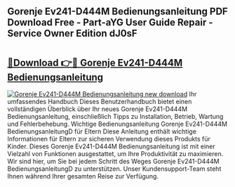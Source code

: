 ## Gorenje Ev241-D444M Bedienungsanleitung PDF Download Free - Part-aYG User Guide Repair - Service Owner Edition dJ0sF

# <h2><a href="http://df2y75.blite.top/?on=Gorenje+Ev241-D444M+Bedienungsanleitung">🔗Download 👉🔴 Gorenje Ev241-D444M Bedienungsanleitung</a></h2>

[![Gorenje Ev241-D444M Bedienungsanleitung new download](https://i.imgur.com/lujVjoI.png)](http://df2y75.blite.top/?on=Gorenje+Ev241-D444M+Bedienungsanleitung)
Ihr umfassendes Handbuch Dieses Benutzerhandbuch bietet einen vollständigen Überblick über Ihr neues Gorenje Ev241-D444M Bedienungsanleitung, einschließlich Tipps zu Installation, Betrieb, Wartung und Fehlerbehebung. Wichtige Bedienungsanleitung Gorenje Ev241-D444M BedienungsanleitungD für Eltern Diese Anleitung enthält wichtige Informationen für Eltern zur sicheren Verwendung dieses Produkts für Kinder. Dieses Gorenje Ev241-D444M Bedienungsanleitung ist mit einer Vielzahl von Funktionen ausgestattet, um Ihre Produktivität zu maximieren. Wir sind hier, um Sie bei jedem Schritt des Weges Gorenje Ev241-D444M BedienungsanleitungD zu unterstützen. Unser Kundensupport-Team steht Ihnen während Ihrer gesamten Reise zur Verfügung.
